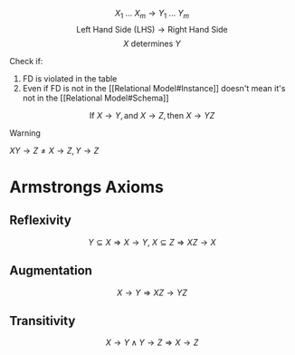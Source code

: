 
$$
X_1 \ ... \ X_m \rightarrow Y_1 \ ... \ Y_m
$$
$$
\text{Left Hand Side (LHS)} \rightarrow \text{Right Hand Side}
$$
$$
X \ \text{determines} \ Y
$$

Check if:
 1. FD is violated in the table
 2. Even if FD is not in the [[Relational Model#Instance]] doesn't mean it's not in the [[Relational Model#Schema]]

$$
\text{If} \ X \rightarrow Y, \text{and} \ X\rightarrow Z, \text{then} \ X \rightarrow YZ
$$

>[!WARNING]
>$XY\rightarrow Z \neq X \rightarrow Z, Y \rightarrow Z$

# Armstrongs Axioms
## Reflexivity
$$
Y \subseteq X \Rightarrow X \rightarrow Y, \ X \subseteq Z \Rightarrow XZ \rightarrow X
$$

## Augmentation
$$
X \rightarrow Y \Rightarrow XZ \rightarrow YZ
$$

## Transitivity
$$
X \rightarrow Y \land Y \rightarrow Z  \Rightarrow X \rightarrow Z
$$

